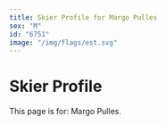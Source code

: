 ```yaml
---
title: Skier Profile for Margo Pulles
sex: "M"
id: "6751"
image: "/img/flags/est.svg" 
---
```


# Skier Profile

This page is for: Margo Pulles.
    